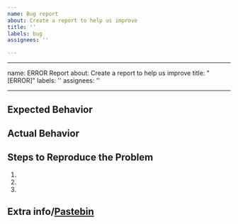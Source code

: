 ```yaml
---
name: Bug report
about: Create a report to help us improve
title: ''
labels: bug
assignees: ''

---
```


---
name: ERROR Report
about: Create a report to help us improve
title: "[ERROR]"
labels: ''
assignees: ''

---

## Expected Behavior


## Actual Behavior


## Steps to Reproduce the Problem

  1.
  1.
  1.

## Extra info/[Pastebin](https://pastebin.com/)

